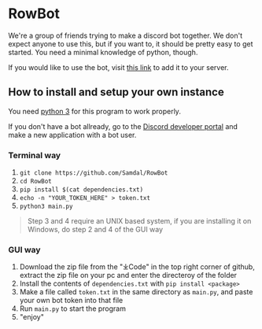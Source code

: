 
# RowBot

We're a group of friends trying to make a discord bot together. We don't expect anyone to use this, but if you want to, it should be pretty easy to get started. You need a minimal knowledge of python, though.

If you would like to use the bot, visit [this link](https://discordapp.com/oauth2/authorize?client_id=669896811632263168&permissions=8&scope=bot) to add it to your server.

## How to install and setup your own instance
You need [python 3](https://www.python.org/downloads/ "Download here") for this program to work properly. 

If you don't have a bot allready, go to the [Discord developer portal](http://discord.com/developers/applications/) and make a new application with a bot user. 

### Terminal way
1. `git clone https://github.com/Samdal/RowBot`
2. `cd RowBot`
3. `pip install $(cat dependencies.txt)`
4. `echo -n "YOUR_TOKEN_HERE" > token.txt`
5. `python3 main.py`
> Step 3 and 4 require an UNIX based system, if you are installing it on Windows, do step 2 and 4 of the GUI way

### GUI way
1. Download the zip file from the "⤓Code" in the top right corner of github, extract the zip file on your pc and enter the directeroy of the folder
2. Install the contents of `dependencies.txt` with `pip install <package>`
3. Make a file called `token.txt` in the same directory as ``main.py``, and paste your own bot token into that file
4. Run `main.py` to start the program
5. "enjoy"
